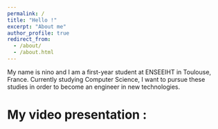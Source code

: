 ```yaml
---
permalink: /
title: "Hello !"
excerpt: "About me"
author_profile: true
redirect_from: 
  - /about/
  - /about.html
---
```


My name is nino and I am a first-year student at ENSEEIHT in Toulouse, France. Currently studying Computer Science, I want to pursue these studies in order to become an engineer in new technologies.

My video presentation :
======
